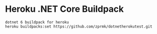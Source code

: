 # Heroku .NET Core Buildpack

```
dotnet 6 buildpack for heroku
heroku buildpacks:set https://github.com/zprmk/dotnetherokutest.git
```
